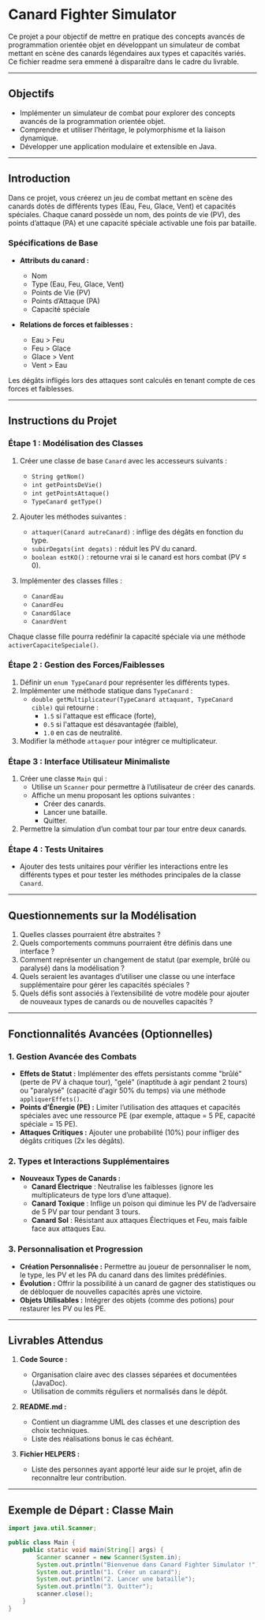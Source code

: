 # Canard Fighter Simulator

Ce projet a pour objectif de mettre en pratique des concepts avancés de programmation orientée objet en développant un simulateur de combat mettant en scène des canards légendaires aux types et capacités variés. Ce fichier readme sera emmené à disparaître dans le cadre du livrable.

---

## Objectifs

- Implémenter un simulateur de combat pour explorer des concepts avancés de la programmation orientée objet.
- Comprendre et utiliser l’héritage, le polymorphisme et la liaison dynamique.
- Développer une application modulaire et extensible en Java.

---

## Introduction

Dans ce projet, vous créerez un jeu de combat mettant en scène des canards dotés de différents types (Eau, Feu, Glace, Vent) et capacités spéciales. Chaque canard possède un nom, des points de vie (PV), des points d’attaque (PA) et une capacité spéciale activable une fois par bataille.

### Spécifications de Base

- **Attributs du canard :**
  - Nom
  - Type (Eau, Feu, Glace, Vent)
  - Points de Vie (PV)
  - Points d’Attaque (PA)
  - Capacité spéciale

- **Relations de forces et faiblesses :**
  - Eau > Feu
  - Feu > Glace
  - Glace > Vent
  - Vent > Eau

Les dégâts infligés lors des attaques sont calculés en tenant compte de ces forces et faiblesses.

---

## Instructions du Projet

### Étape 1 : Modélisation des Classes

1. Créer une classe de base `Canard` avec les accesseurs suivants :
   - `String getNom()`
   - `int getPointsDeVie()`
   - `int getPointsAttaque()`
   - `TypeCanard getType()`

2. Ajouter les méthodes suivantes :
   - `attaquer(Canard autreCanard)` : inflige des dégâts en fonction du type.
   - `subirDegats(int degats)` : réduit les PV du canard.
   - `boolean estKO()` : retourne vrai si le canard est hors combat (PV ≤ 0).

3. Implémenter des classes filles :
   - `CanardEau`
   - `CanardFeu`
   - `CanardGlace`
   - `CanardVent`

Chaque classe fille pourra redéfinir la capacité spéciale via une méthode `activerCapaciteSpeciale()`.

### Étape 2 : Gestion des Forces/Faiblesses

1. Définir un `enum TypeCanard` pour représenter les différents types.
2. Implémenter une méthode statique dans `TypeCanard` :
   - `double getMultiplicateur(TypeCanard attaquant, TypeCanard cible)` qui retourne :
     - `1.5` si l'attaque est efficace (forte),
     - `0.5` si l'attaque est désavantagée (faible),
     - `1.0` en cas de neutralité.
3. Modifier la méthode `attaquer` pour intégrer ce multiplicateur.

### Étape 3 : Interface Utilisateur Minimaliste

1. Créer une classe `Main` qui :
   - Utilise un `Scanner` pour permettre à l’utilisateur de créer des canards.
   - Affiche un menu proposant les options suivantes :
     - Créer des canards.
     - Lancer une bataille.
     - Quitter.
2. Permettre la simulation d’un combat tour par tour entre deux canards.

### Étape 4 : Tests Unitaires

- Ajouter des tests unitaires pour vérifier les interactions entre les différents types et pour tester les méthodes principales de la classe `Canard`.

---

## Questionnements sur la Modélisation

1. Quelles classes pourraient être abstraites ?
2. Quels comportements communs pourraient être définis dans une interface ?
3. Comment représenter un changement de statut (par exemple, brûlé ou paralysé) dans la modélisation ?
4. Quels seraient les avantages d’utiliser une classe ou une interface supplémentaire pour gérer les capacités spéciales ?
5. Quels défis sont associés à l’extensibilité de votre modèle pour ajouter de nouveaux types de canards ou de nouvelles capacités ?

---

## Fonctionnalités Avancées (Optionnelles)

### 1. Gestion Avancée des Combats

- **Effets de Statut :** Implémenter des effets persistants comme "brûlé" (perte de PV à chaque tour), "gelé" (inaptitude à agir pendant 2 tours) ou "paralysé" (capacité d'agir 50% du temps) via une méthode `appliquerEffets()`.
- **Points d’Énergie (PE) :** Limiter l’utilisation des attaques et capacités spéciales avec une ressource PE (par exemple, attaque = 5 PE, capacité spéciale = 15 PE).
- **Attaques Critiques :** Ajouter une probabilité (10%) pour infliger des dégâts critiques (2x les dégâts).

### 2. Types et Interactions Supplémentaires

- **Nouveaux Types de Canards :**
  - **Canard Électrique** : Neutralise les faiblesses (ignore les multiplicateurs de type lors d’une attaque).
  - **Canard Toxique** : Inflige un poison qui diminue les PV de l’adversaire de 5 PV par tour pendant 3 tours.
  - **Canard Sol** : Résistant aux attaques Électriques et Feu, mais faible face aux attaques Eau.

### 3. Personnalisation et Progression

- **Création Personnalisée :** Permettre au joueur de personnaliser le nom, le type, les PV et les PA du canard dans des limites prédéfinies.
- **Évolution :** Offrir la possibilité à un canard de gagner des statistiques ou de débloquer de nouvelles capacités après une victoire.
- **Objets Utilisables :** Intégrer des objets (comme des potions) pour restaurer les PV ou les PE.

---

## Livrables Attendus

1. **Code Source :**
   - Organisation claire avec des classes séparées et documentées (JavaDoc).
   - Utilisation de commits réguliers et normalisés dans le dépôt.

2. **README.md :**
   - Contient un diagramme UML des classes et une description des choix techniques.
   - Liste des réalisations bonus le cas échéant.

3. **Fichier HELPERS :**
   - Liste des personnes ayant apporté leur aide sur le projet, afin de reconnaître leur contribution.

---

## Exemple de Départ : Classe Main 

```java
import java.util.Scanner;

public class Main {
    public static void main(String[] args) {
        Scanner scanner = new Scanner(System.in);
        System.out.println("Bienvenue dans Canard Fighter Simulator !");
        System.out.println("1. Créer un canard");
        System.out.println("2. Lancer une bataille");
        System.out.println("3. Quitter");
        scanner.close();
    }
}
